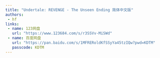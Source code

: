 ```yaml
---
title: "Undertale: REVENGE - The Unseen Ending 简体中文版"
authors:
 - hf
links:
 - name: 123网盘
   url: "https://www.123684.com/s/r3SSVv-MiSWd"
 - name: 百度网盘
   url: "https://pan.baidu.com/s/1MFRERoldKfSSyYa45tzIQw?pwd=KDTM"
   passcode: KDTM
---
```

